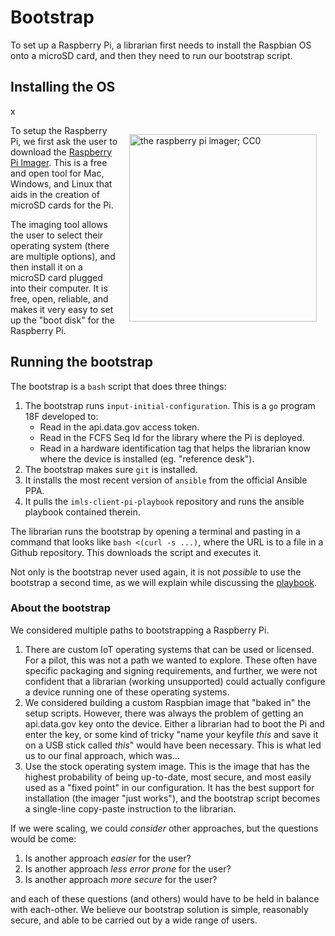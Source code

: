 # Bootstrap

To set up a Raspberry Pi, a librarian first needs to install the Raspbian OS onto a microSD card, and then they need to run our bootstrap script.


## Installing the OS
x

<img src="../../img/imager.png" align="right" width="300px" style="padding: 1em;" alt="the raspberry pi imager; CC0"/>

To setup the Raspberry Pi, we first ask the user to download the [Raspberry Pi Imager](https://www.raspberrypi.org/software/). This is a free and open tool for Mac, Windows, and Linux that aids in the creation of microSD cards for the Pi. 

The imaging tool allows the user to select their operating system (there are multiple options), and then install it on a microSD card plugged into their computer. It is free, open, reliable, and makes it very easy to set up the "boot disk" for the Raspberry Pi.

## Running the bootstrap

The bootstrap is a `bash` script that does three things:

1. The bootstrap runs `input-initial-configuration`. This is a `go` program 18F developed to:
    * Read in the api.data.gov access token.
    *  Read in the FCFS Seq Id for the library where the Pi is deployed.
    * Read in a hardware identification tag that helps the librarian know where the device is installed (eg. "reference desk").
2. The bootstrap makes sure `git` is installed.
3. It installs the most recent version of `ansible` from the official Ansible PPA.
4. It pulls the `imls-client-pi-playbook` repository and runs the ansible playbook contained therein.

The librarian runs the bootstrap by opening a terminal and pasting in a command that looks like `bash <(curl -s ...)`, where the URL is to a file in a Github repository. This downloads the script and executes it. 

Not only is the bootstrap never used again, it is not *possible* to use the bootstrap a second time, as we will explain while discussing the [playbook](playbook.md).

### About the bootstrap

We considered multiple paths to bootstrapping a Raspberry Pi.

1. There are custom IoT operating systems that can be used or licensed. For a pilot, this was not a path we wanted to explore. These often have specific packaging and signing requirements, and further, we were not confident that a librarian (working unsupported) could actually configure a device running one of these operating systems.
2. We considered building a custom Raspbian image that "baked in" the setup scripts. However, there was always the problem of getting an api.data.gov key onto the device. Either a librarian had to boot the Pi and enter the key, or some kind of tricky "name your keyfile *this* and save it on a USB stick called *this*" would have been necessary. This is what led us to our final approach, which was...
3. Use the stock operating system image. This is the image that has the highest probability of being up-to-date, most secure, and most easily used as a "fixed point" in our configuration. It has the best support for installation (the imager "just works"), and the bootstrap script becomes a single-line copy-paste instruction to the librarian. 

If we were scaling, we could *consider* other approaches, but the questions would be come:

1. Is another approach *easier* for the user?
2. Is another approach *less error prone* for the user?
3. Is another approach *more secure* for the user?

and each of these questions (and others) would have to be held in balance with each-other. We believe our bootstrap solution is simple, reasonably secure, and able to be carried out by a wide range of users.
